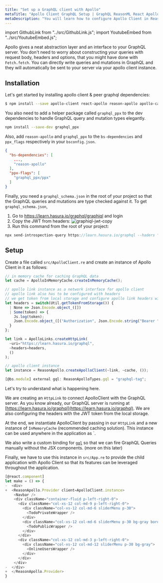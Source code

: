 ```yaml
---
title: "Set up a GraphQL client with Apollo"
metaTitle: "Apollo Client GraphQL Setup | GraphQL ReasonML React Apollo Tutorial"
metaDescription: "You will learn how to configure Apollo Client in ReasonReact by installing dependencies like react-apollo, apollo-client, apollo-link-http, apollo-cache-inmemory"
---
```


import GithubLink from "../src/GithubLink.js";
import YoutubeEmbed from "../src/YoutubeEmbed.js";

Apollo gives a neat abstraction layer and an interface to your GraphQL server. You don't need to worry about constructing your queries with request body, headers and options, that you might have done with `Fetch.fetch`. You can directly write queries and mutations in GraphQL and they will automatically be sent to your server via your apollo client instance.

## Installation

Let's get started by installing apollo client & peer graphql dependencies:

```bash
$ npm install --save apollo-client react-apollo reason-apollo apollo-cache-inmemory apollo-link-http graphql graphql-tag
```

You also need to add a helper package called `graphql_ppx` to the dev dependencies to handle GraphQL query and mutation types elegantly.

```bash
npm install --save-dev graphql_ppx
```

Also, add `reason-apollo` and `graphql_ppx` to the `bs-dependencies` and `ppx_flags` respectively in your `bsconfig.json`.

```json
{
  "bs-dependencies": [
    ...,
    "reason-apollo"
  ],
  "ppx-flags": [
    "graphql_ppx/ppx"
  ]  
}
```

Finally, you need a `graphql_schema.json` in the root of your project so that the GraphQL queries and mutations are type checked against it. To get `graphql_schema.json`,

1. Go to https://learn.hasura.io/graphql/graphiql and login
2. Copy the JWT from headers:
  ![graphiql-jwt-copy](https://storage.googleapis.com/graphql-engine-cdn.hasura.io/learn-hasura/assets/graphql-reason-react-apollo/graphiql-jwt-copy.png)
3. Run this command from the root of your project:

  ```js
  npx send-introspection-query https://learn.hasura.io/graphql --haders "Authorization: Bearer <JWT>"
  ```

## Setup

Create a file called `src/ApolloClient.re` and create an instance of Apollo Client in it as follows:

<GithubLink link="https://github.com/hasura/graphql-engine/blob/master/community/learn/graphql-tutorials/tutorials/reason-react-apollo/app-final/src/ApolloClient.re" text="ApolloClient.re" />

```js
// in memory cache for caching GraphQL data 
let cache = ApolloInMemoryCache.createInMemoryCache();

// apollo link instance as a network interface for apollo client
// apollo link also has to be configured with headers
// we get token from local storage and configure apollo link headers with it
let headers = switch(Util.getTokenFromStorage()) {
  | None => Json.Encode.object_([])
  | Some(token) => {
    Js.log(token);
    Json.Encode.object_([("Authorization", Json.Encode.string("Bearer " ++ token))])
  }
};

let link = ApolloLinks.createHttpLink(
  ~uri="https://learn.hasura.io/graphql",
  ~headers=headers,
  ()
);

// apollo client instance
let instance = ReasonApollo.createApolloClient(~link, ~cache, ());

[@bs.module] external gql: ReasonApolloTypes.gql = "graphql-tag";
```


Let's try to understand what is happening here. 

We are creating an `HttpLink` to connect ApolloClient with the GraphQL server. As you know already, our GraphQL server is running at [https://learn.hasura.io/graphql](https://learn.hasura.io/graphql). We are also configuring the headers with the JWT token from the local storage.

At the end, we instantiate ApolloClient by passing in our `HttpLink` and a new instance of `InMemoryCache` (recommended caching solution). This instance can be used anywhere in the application as `.

We also write a custom binding for [`gql`](https://github.com/apollographql/graphql-tag) so that we can fire GraphQL Queries manually without the JSX components. (more on this later)

Finally, we have to use this instance in `src/App.re` to provide the child application with Apollo Client so that its features can be leveraged throughout the application.

<GithubLink link="https://github.com/hasura/graphql-engine/blob/master/community/learn/graphql-tutorials/tutorials/reason-react-apollo/app-final/src/App.re" text="App.re" />

```js
[@react.component]
let make = () => {
-  <div>
+  <ReasonApollo.Provider client=ApolloClient.instance>
    <Navbar />
    <div className="container-fluid p-left-right-0">
      <div className="col-xs-12 col-md-9 p-left-right-0">
        <div className="col-xs-12 col-md-6 sliderMenu p-30">
          <TodoPrivateWrapper />
        </div>
        <div className="col-xs-12 col-md-6 sliderMenu p-30 bg-gray border-right">
          <TodoPublicWrapper />
        </div>
      </div>
      <div className="col-xs-12 col-md-3 p-left-right-0">
        <div className="col-xs-12 col-md-12 sliderMenu p-30 bg-gray">
          <OnlineUsersWrapper />
        </div>
      </div>
    </div>
-  </div>
+  </ReasonApollo.Provider>
}
```
